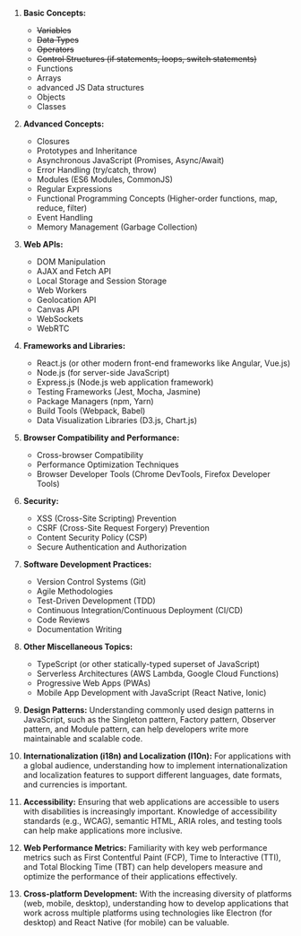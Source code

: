 1. **Basic Concepts:**
   - ~~Variables~~
   - ~~Data Types~~
   - ~~Operators~~
   - ~~Control Structures (if statements, loops, switch statements)~~
   - Functions
   - Arrays
   - advanced JS Data structures
   - Objects
   - Classes

2. **Advanced Concepts:**
   - Closures
   - Prototypes and Inheritance
   - Asynchronous JavaScript (Promises, Async/Await)
   - Error Handling (try/catch, throw)
   - Modules (ES6 Modules, CommonJS)
   - Regular Expressions
   - Functional Programming Concepts (Higher-order functions, map, reduce, filter)
   - Event Handling
   - Memory Management (Garbage Collection)

3. **Web APIs:**
   - DOM Manipulation
   - AJAX and Fetch API
   - Local Storage and Session Storage
   - Web Workers
   - Geolocation API
   - Canvas API
   - WebSockets
   - WebRTC

4. **Frameworks and Libraries:**
   - React.js (or other modern front-end frameworks like Angular, Vue.js)
   - Node.js (for server-side JavaScript)
   - Express.js (Node.js web application framework)
   - Testing Frameworks (Jest, Mocha, Jasmine)
   - Package Managers (npm, Yarn)
   - Build Tools (Webpack, Babel)
   - Data Visualization Libraries (D3.js, Chart.js)

5. **Browser Compatibility and Performance:**
   - Cross-browser Compatibility
   - Performance Optimization Techniques
   - Browser Developer Tools (Chrome DevTools, Firefox Developer Tools)

6. **Security:**
   - XSS (Cross-Site Scripting) Prevention
   - CSRF (Cross-Site Request Forgery) Prevention
   - Content Security Policy (CSP)
   - Secure Authentication and Authorization

7. **Software Development Practices:**
   - Version Control Systems (Git)
   - Agile Methodologies
   - Test-Driven Development (TDD)
   - Continuous Integration/Continuous Deployment (CI/CD)
   - Code Reviews
   - Documentation Writing

8. **Other Miscellaneous Topics:**
   - TypeScript (or other statically-typed superset of JavaScript)
   - Serverless Architectures (AWS Lambda, Google Cloud Functions)
   - Progressive Web Apps (PWAs)
   - Mobile App Development with JavaScript (React Native, Ionic)

9. **Design Patterns:** Understanding commonly used design patterns in JavaScript, such as the Singleton pattern, Factory pattern, Observer pattern, and Module pattern, can help developers write more maintainable and scalable code.

10. **Internationalization (i18n) and Localization (l10n):** For applications with a global audience, understanding how to implement internationalization and localization features to support different languages, date formats, and currencies is important.

11. **Accessibility:** Ensuring that web applications are accessible to users with disabilities is increasingly important. Knowledge of accessibility standards (e.g., WCAG), semantic HTML, ARIA roles, and testing tools can help make applications more inclusive.

12. **Web Performance Metrics:** Familiarity with key web performance metrics such as First Contentful Paint (FCP), Time to Interactive (TTI), and Total Blocking Time (TBT) can help developers measure and optimize the performance of their applications effectively.

8. **Cross-platform Development:** With the increasing diversity of platforms (web, mobile, desktop), understanding how to develop applications that work across multiple platforms using technologies like Electron (for desktop) and React Native (for mobile) can be valuable.